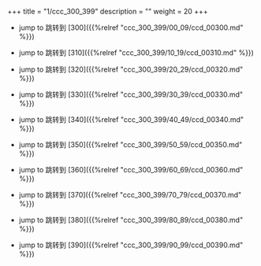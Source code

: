 +++
title = "1/ccc_300_399"
description = ""
weight = 20
+++

* jump to 跳转到 [300]({{%relref "ccc_300_399/00_09/ccd_00300.md" %}})

* jump to 跳转到 [310]({{%relref "ccc_300_399/10_19/ccd_00310.md" %}})

* jump to 跳转到 [320]({{%relref "ccc_300_399/20_29/ccd_00320.md" %}})

* jump to 跳转到 [330]({{%relref "ccc_300_399/30_39/ccd_00330.md" %}})

* jump to 跳转到 [340]({{%relref "ccc_300_399/40_49/ccd_00340.md" %}})

* jump to 跳转到 [350]({{%relref "ccc_300_399/50_59/ccd_00350.md" %}})

* jump to 跳转到 [360]({{%relref "ccc_300_399/60_69/ccd_00360.md" %}})

* jump to 跳转到 [370]({{%relref "ccc_300_399/70_79/ccd_00370.md" %}})

* jump to 跳转到 [380]({{%relref "ccc_300_399/80_89/ccd_00380.md" %}})

* jump to 跳转到 [390]({{%relref "ccc_300_399/90_99/ccd_00390.md" %}})

